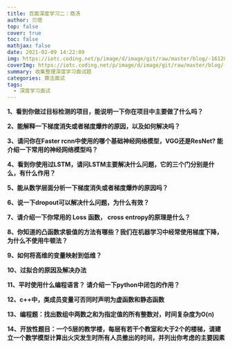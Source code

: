 ```yaml
---
title: 百面深度学习二：商汤
author: 贝塔
top: false
cover: true
toc: false
mathjax: false
date: 2021-02-09 14:22:09
img: https://iotc.coding.net/p/image/d/image/git/raw/master/blog/-1612850128472.png
coverImg: https://iotc.coding.net/p/image/d/image/git/raw/master/blog/-1612850128472.png
summary: 收集整理深度学习面试题
categories: 算法面试
tags:
  - 深度学习面试
---
```


**1、看到你做过目标检测的项目，能说明一下你在项目中主要做了什么吗？**


**2、能解释一下梯度消失或者梯度爆炸的原因，以及如何解决吗？**


**3、请问你在Faster rcnn中使用的哪个基础神经网络模型，VGG还是ResNet? 能介绍一下常用的神经网络模型吗？**


**4、看到你使用过LSTM，请问LSTM主要解决什么问题，它的三个门分别是什么，有什么作用？**


**5、能从数学层面分析一下梯度消失或者梯度爆炸的原因吗？**


**6、说一下dropout可以解决什么问题，为什么有效？**


**7、请介绍一下你常用的 Loss 函数， cross entropy的原理是什么？**


**8、你知道的凸函数求极值的方法有哪些？我们在机器学习中经常使用梯度下降，为什么不使用牛顿法？**


**9、如何将高维的变量映射到低维？**


**10、过拟合的原因及解决办法**


**11、平时使用什么编程语言？ 请介绍一下python中闭包的作用？**


**12、c++中，类成员变量可否同时声明为虚函数和静态函数**


**13、编程题：找出数组中两数之和为指定值的所有整数对，时间复杂度为O(n)**


**14、开放性题目：一个5层的教学楼，每层有若干个教室和大于2个的楼梯，请建立一个数学模型计算出火灾发生时所有人员撤出的时间，并列出你考虑的主要因素**


